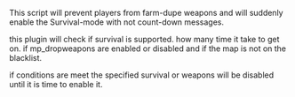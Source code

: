 This script will prevent players from farm-dupe weapons	and will suddenly enable the Survival-mode with not count-down messages.

this plugin will check if survival is supported. how many time it take to get on. if mp_dropweapons are enabled or disabled and if the map is not on the blacklist. 

if conditions are meet the specified survival or weapons will be disabled until it is time to enable it.